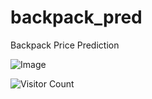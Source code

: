 # backpack_pred
Backpack Price Prediction

![Image](https://github.com/user-attachments/assets/d4c7c895-bfe9-49d4-a810-501d2aa8f7d2)









![Visitor Count](https://visitor-badge.laobi.icu/badge?page_id=autumnmarin.backpack_pred)

